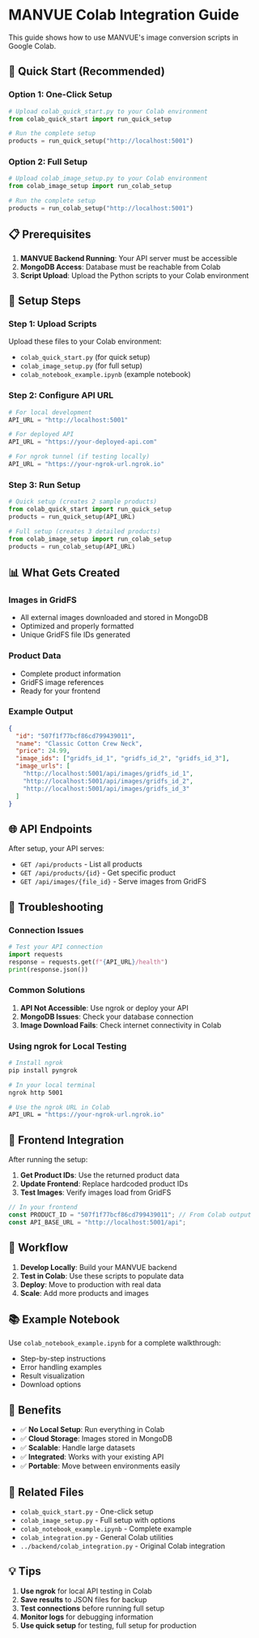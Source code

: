 # MANVUE Colab Integration Guide

This guide shows how to use MANVUE's image conversion scripts in Google Colab.

## 🚀 Quick Start (Recommended)

### Option 1: One-Click Setup
```python
# Upload colab_quick_start.py to your Colab environment
from colab_quick_start import run_quick_setup

# Run the complete setup
products = run_quick_setup("http://localhost:5001")
```

### Option 2: Full Setup
```python
# Upload colab_image_setup.py to your Colab environment
from colab_image_setup import run_colab_setup

# Run the complete setup
products = run_colab_setup("http://localhost:5001")
```

## 📋 Prerequisites

1. **MANVUE Backend Running**: Your API server must be accessible
2. **MongoDB Access**: Database must be reachable from Colab
3. **Script Upload**: Upload the Python scripts to your Colab environment

## 🔧 Setup Steps

### Step 1: Upload Scripts
Upload these files to your Colab environment:
- `colab_quick_start.py` (for quick setup)
- `colab_image_setup.py` (for full setup)
- `colab_notebook_example.ipynb` (example notebook)

### Step 2: Configure API URL
```python
# For local development
API_URL = "http://localhost:5001"

# For deployed API
API_URL = "https://your-deployed-api.com"

# For ngrok tunnel (if testing locally)
API_URL = "https://your-ngrok-url.ngrok.io"
```

### Step 3: Run Setup
```python
# Quick setup (creates 2 sample products)
from colab_quick_start import run_quick_setup
products = run_quick_setup(API_URL)

# Full setup (creates 3 detailed products)
from colab_image_setup import run_colab_setup
products = run_colab_setup(API_URL)
```

## 📊 What Gets Created

### Images in GridFS
- All external images downloaded and stored in MongoDB
- Optimized and properly formatted
- Unique GridFS file IDs generated

### Product Data
- Complete product information
- GridFS image references
- Ready for your frontend

### Example Output
```json
{
  "id": "507f1f77bcf86cd799439011",
  "name": "Classic Cotton Crew Neck",
  "price": 24.99,
  "image_ids": ["gridfs_id_1", "gridfs_id_2", "gridfs_id_3"],
  "image_urls": [
    "http://localhost:5001/api/images/gridfs_id_1",
    "http://localhost:5001/api/images/gridfs_id_2",
    "http://localhost:5001/api/images/gridfs_id_3"
  ]
}
```

## 🌐 API Endpoints

After setup, your API serves:
- `GET /api/products` - List all products
- `GET /api/products/{id}` - Get specific product
- `GET /api/images/{file_id}` - Serve images from GridFS

## 🐛 Troubleshooting

### Connection Issues
```python
# Test your API connection
import requests
response = requests.get(f"{API_URL}/health")
print(response.json())
```

### Common Solutions
1. **API Not Accessible**: Use ngrok or deploy your API
2. **MongoDB Issues**: Check your database connection
3. **Image Download Fails**: Check internet connectivity in Colab

### Using ngrok for Local Testing
```bash
# Install ngrok
pip install pyngrok

# In your local terminal
ngrok http 5001

# Use the ngrok URL in Colab
API_URL = "https://your-ngrok-url.ngrok.io"
```

## 📱 Frontend Integration

After running the setup:

1. **Get Product IDs**: Use the returned product data
2. **Update Frontend**: Replace hardcoded product IDs
3. **Test Images**: Verify images load from GridFS

```javascript
// In your frontend
const PRODUCT_ID = "507f1f77bcf86cd799439011"; // From Colab output
const API_BASE_URL = "http://localhost:5001/api";
```

## 🔄 Workflow

1. **Develop Locally**: Build your MANVUE backend
2. **Test in Colab**: Use these scripts to populate data
3. **Deploy**: Move to production with real data
4. **Scale**: Add more products and images

## 📚 Example Notebook

Use `colab_notebook_example.ipynb` for a complete walkthrough:
- Step-by-step instructions
- Error handling examples
- Result visualization
- Download options

## 🎯 Benefits

- ✅ **No Local Setup**: Run everything in Colab
- ✅ **Cloud Storage**: Images stored in MongoDB
- ✅ **Scalable**: Handle large datasets
- ✅ **Integrated**: Works with your existing API
- ✅ **Portable**: Move between environments easily

## 🔗 Related Files

- `colab_quick_start.py` - One-click setup
- `colab_image_setup.py` - Full setup with options
- `colab_notebook_example.ipynb` - Complete example
- `colab_integration.py` - General Colab utilities
- `../backend/colab_integration.py` - Original Colab integration

## 💡 Tips

1. **Use ngrok** for local API testing in Colab
2. **Save results** to JSON files for backup
3. **Test connections** before running full setup
4. **Monitor logs** for debugging information
5. **Use quick setup** for testing, full setup for production
